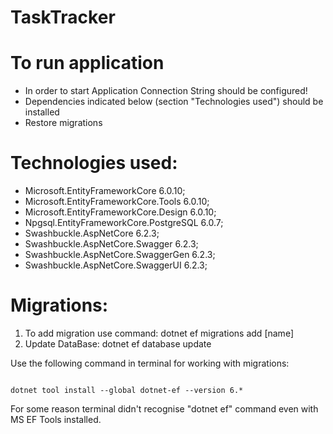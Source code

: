 # TaskTracker

# To run application
- In order to start Application Connection String should be configured!
- Dependencies indicated below (section "Technologies used") should be installed
- Restore migrations

# Technologies used:
- Microsoft.EntityFrameworkCore 6.0.10;
- Microsoft.EntityFrameworkCore.Tools 6.0.10;
- Microsoft.EntityFrameworkCore.Design 6.0.10;
- Npgsql.EntityFrameworkCore.PostgreSQL 6.0.7;
- Swashbuckle.AspNetCore 6.2.3;
- Swashbuckle.AspNetCore.Swagger 6.2.3;
- Swashbuckle.AspNetCore.SwaggerGen 6.2.3;
- Swashbuckle.AspNetCore.SwaggerUI 6.2.3;

# Migrations:
1. To add migration use command: dotnet ef migrations add [name]
2. Update DataBase: dotnet ef database update

Use the following command in terminal for working with migrations: 

```

dotnet tool install --global dotnet-ef --version 6.*

```

For some reason terminal didn't recognise "dotnet ef" command even with MS EF Tools installed.
